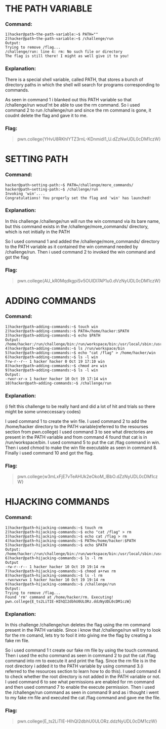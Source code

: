 # THE PATH VARIABLE
### Command:
```
1)hacker@path~the-path-variable:~$ PATH=""
2)hacker@path~the-path-variable:~$ /challenge/run
Output:
Trying to remove /flag...
/challenge/run: line 4: rm: No such file or directory
The flag is still there! I might as well give it to you!
```
### Explanation:
There is a special shell variable, called PATH, that stores a bunch of directory paths in which the shell will search for programs corresponding to commands.

As seen in command 1 i blanked out this PATH variable so that /challenge/run woud'nt be able to use the rm command.
So i used command 2 to run /challenge/run and since the rm command is gone, it coudnt delete the flag and gave it to me.
### Flag:
>pwn.college{YHvU8RKhIYTZ3rnL-KDnmidl1_U.dZzNwUDL0cDM1czW}
# SETTING PATH
### Command:
```
hacker@path~setting-path:~$ PATH=/challenge/more_commands/
hacker@path~setting-path:~$ /challenge/run
Invoking 'win'....
Congratulations! You properly set the flag and 'win' has launched!
```
### Explanation:
In this challenge /challenge/run will run the win command via its bare name, but this command exists in the /challenge/more_commands/ directory, which is not initially in the PATH

So I used command 1 and added the /challenge/more_commands/ directory to the PATH variable as it contained the win command needed by /challenge/run.
Then i used command 2 to invoked the win command and got the flag
### Flag:
>pwn.college{AU_kR0MqdkgpiSv5OUlDl7AP1u0.dVzNyUDL0cDM1czW}
# ADDING COMMANDS
### Command:
```
1)hacker@path~adding-commands:~$ touch win
2)hacker@path~adding-commands:~$ PATH=/home/hacker:$PATH
3)hacker@path~adding-commands:~$ echo $PATH
Output:
/home/hacker:/run/challenge/bin:/run/workspace/bin:/usr/local/sbin:/usr/local/bin:/usr/sbin:/usr/bin:/sbin:/bin
4)hacker@path~adding-commands:~$ ls /run/workspace/bin
5)hacker@path~adding-commands:~$ echo "cat /flag" > /home/hacker/win
6)hacker@path~adding-commands:~$ ls -l win
7rw-r--r-- 1 hacker hacker 0 Oct 19 17:10 win
8)hacker@path~adding-commands:~$ chmod a+x win
9)hacker@path~adding-commands:~$ ls -l win
Output:
-rwxr-xr-x 1 hacker hacker 10 Oct 19 17:14 win
10)hacker@path~adding-commands:~$ /challenge/run
```
### Explanation:
(i felt this challenge to be really hard and did a lot of hit and trials so there might be some unneccessary codes)

I used command 1 to create the win file.
I used command 2 to add the /home/hacker directory to the PATH variable(referred to the resourses section from pwn.college)
I used command 3 to see what directories are present in the PATH variable and from command 4 found that cat is in /run/workspace/bin.
I used command 5 to put the cat /flag command in win.
Then i used chmod to make the win file executable as seen in command 8.
Finally i used command 10 and got the flag.
### Flag:
>pwn.college{w3mLxFjE7vTeAHUk2eOkoM_lBbO.dZzNyUDL0cDM1czW}
# HIJACKING COMMANDS
### Command:
```
1)hacker@path~hijacking-commands:~$ touch rm
2)hacker@path~hijacking-commands:~$ echo "cat /flag" > rm
3)hacker@path~hijacking-commands:~$ echo cat /flag > rm
4)hacker@path~hijacking-commands:~$ PATH=/home/hacker:$PATH
5)hacker@path~hijacking-commands:~$ echo $PATH
Output:
/home/hacker:/run/challenge/bin:/run/workspace/bin:/usr/local/sbin:/usr/local/bin:/usr/sbin:/usr/bin:/sbin:/bin
6)hacker@path~hijacking-commands:~$ ls -l rm
Output
-rw-r--r-- 1 hacker hacker 10 Oct 19 19:14 rm
7)hacker@path~hijacking-commands:~$ chmod a+rwx rm
8)hacker@path~hijacking-commands:~$ ls -l rm
-rwxrwxrwx 1 hacker hacker 10 Oct 19 19:14 rm
9)hacker@path~hijacking-commands:~$ /challenge/run
Output:
Trying to remove /flag...
Found 'rm' command at /home/hacker/rm. Executing!
pwn.college{E_ts2LiTIE-HIhQI2dbhU0ULORz.ddzNyUDL0cDM1czW}
```
### Explanation:
In this challenge /challenge/run deletes the flag using the rm command present in the PATH variable.
Since i know that /challenge/run will try to look for the rm comand, lets try to fool it into giving me the flag by creating a fake rm file.

So i used command 1 t create our fake rm file by using the touch command.
Then i used the echo command as seen in command 2 to put the cat /flag command into rm to execute it and print the flag.
Since the rm file is in the root directory i added it to the PATH variable by using command 3.(i referred to the resources section to learn how to do this).
I used command 4 to check whether the root directory is not added in the PATH variable or not.
I used command 6 to see what permissions are enabled for rm command and then used command 7 to enable the execute permission.
Then i used the /challenge/run command as seen in command 9 and as i thought i went to my fake rm file and executed the cat /flag command and gave me the file.
### Flag:
>pwn.college{E_ts2LiTIE-HIhQI2dbhU0ULORz.ddzNyUDL0cDM1czW}
